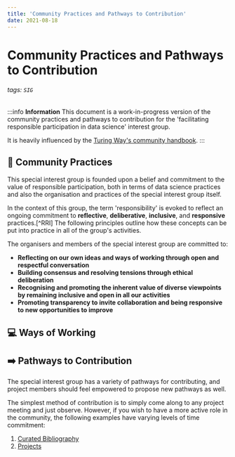 ```yaml
---
title: 'Community Practices and Pathways to Contribution'
date: 2021-08-18
---
```


# Community Practices and Pathways to Contribution

###### tags: `SIG`

:::info
**Information**
This document is a work-in-progress version of the community practices and pathways to contribution for the 'facilitating responsible participation in data science' interest group. 

It is heavily influenced by the [Turing Way's community handbook](https://the-turing-way.netlify.app/community-handbook/community-handbook.html). 
:::

## :busts_in_silhouette: Community Practices 

This special interest group is founded upon a belief and commitment to the value of responsible participation, both in terms of data science practices and also the organisation and practices of the special interest group itself.

In the context of this group, the term 'responsibility' is evoked to reflect an ongoing commitment to **reflective**, **deliberative**, **inclusive**, and **responsive** practices.[^RRI] The following principles outline how these concepts can be put into practice in all of the group's activities.

The organisers and members of the special interest group are committed to:

- **Reflecting on our own ideas and ways of working through open and respectful conversation** 
- **Building consensus and resolving tensions through ethical deliberation**
- **Recognising and promoting the inherent value of diverse viewpoints by remaining inclusive and open in all our activities**
- **Promoting transparency to invite collaboration and being responsive to new opportunities to improve**

## :computer: Ways of Working


## :arrow_right: Pathways to Contribution

The special interest group has a variety of pathways for contributing, and project members should feel empowered to propose new pathways as well. 

The simplest method of contribution is to simply come along to any project meeting and just observe. However, if you wish to have a more active role in the community, the following examples have varying levels of time commitment:

1. [Curated Bibliography](zotero.md)
2. [Projects](https://github.com/alan-turing-institute/responsible-participation/blob/master/projects/)